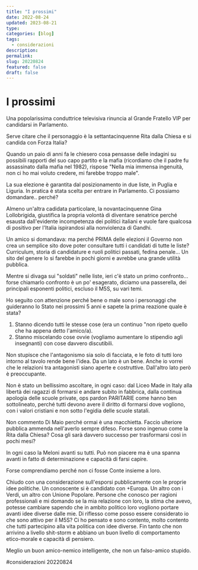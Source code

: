 ```yaml
---
title: "I prossimi"
date: 2022-08-24
updated: 2023-08-21
type: 
categories: [blog]
tags:
  - considerazioni
description: 
permalink: 
slug: 20220824
featured: false
draft: false
---
```

# I prossimi

Una popolarissima conduttrice televisiva rinuncia al Grande Fratello VIP per candidarsi in Parlamento.

Serve citare che il personaggio è la settantacinquenne Rita dalla Chiesa e si candida con Forza Italia?

Quando un paio di anni fa le chiesero cosa pensasse delle indagini su possibili rapporti del suo capo partito e la mafia (ricordiamo che il padre fu assassinato dalla mafia nel 1982), rispose "Nella mia immensa ingenuità, non ci ho mai voluto credere, mi farebbe troppo male".

La sua elezione è garantita dal posizionamento in due liste, in Puglia e Liguria.
In pratica è stata scelta per entrare in Parlamento. Ci possiamo domandare.. perché?

Almeno un'altra cadidata particolare, la novantacinquenne Gina Lollobrigida, giustifica la propria volontà di diventare senatrice perché esausta dall'evidente incompetenza dei politici italiani e vuole fare qualcosa di positivo per l'Italia ispirandosi alla nonviolenza di Gandhi. 

Un amico si domandava: ma perché PRIMA delle elezioni il Governo non crea un semplice sito dove poter consultare tutti i candidati di tutte le liste?
Curriculum, storia di candidature e ruoli politici passati, fedina penale... Un sito del genere lo si farebbe in pochi giorni e avrebbe una grande utilità pubblica.

Mentre si divaga sui "soldati" nelle liste, ieri c'è stato un primo confronto... forse chiamarlo confronto è un po' esagerato, diciamo una passerella, dei principali esponenti politici, escluso il M5S, su vari temi.

Ho seguito con attenzione perché bene o male sono i personaggi che guideranno lo Stato nei prossimi 5 anni e sapete la prima reazione quale è stata?
1. Stanno dicendo tutti le stesse cose (era un continuo "non ripeto quello che ha appena detto l'amico/a).
2. Stanno miscelando cose ovvie (vogliamo aumentare lo stipendio agli insegnanti) con cose davvero discutibili.

Non stupisce che l'antagonismo sia solo di facciata, e le foto di tutti loro intorno al tavolo rende bene l'idea. Da un lato è un bene. Anche io vorrei che le relazioni tra antagonisti siano aperte e costruttive. Dall'altro lato però è preoccupante.

Non è stato un bellissimo ascoltare, in ogni caso: dal Liceo Made in Italy alla libertà dei ragazzi di formarsi e andare subito in fabbrica, dalla continua apologia delle scuole private, ops pardon PARITARIE come hanno ben sottolineato, perché tutti devono avere il diritto di formarsi dove vogliono, con i valori cristiani e non sotto l'egidia delle scuole statali.

Non commento Di Maio perché ormai è una macchietta. Faccio ulteriore pubblica ammenda nell'averlo sempre difeso. Forse sono ingenuo come la Rita dalla Chiesa?
Cosa gli sarà davvero successo per trasformarsi così in pochi mesi?

In ogni caso la Meloni avanti su tutti. Può non piacere ma è una spanna avanti in fatto di determinazione e capacità di farsi capire. 

Forse comprendiamo perché non ci fosse Conte insieme a loro.

Chiudo con una considerazione sull'esporsi pubblicamente con le proprie idee politiche. Un conoscente si è candidato con +Europa. Un altro con i Verdi, un altro con Unione Popolare. Persone che conosco per ragioni professionali e mi domando se la mia relazione con loro, la stima che avevo, potesse cambiare sapendo che in ambito politico loro vogliono portare avanti idee diverse dalle mie.
Di riflesso come posso essere considerato io che sono attivo per il M5S?
Ci ho pensato e sono contento, molto contento che tutti partecipino alla vita politica con idee diverse. Fin tanto che non arrivino a livello shit-storm e abbiano un buon livello di comportamento etico-morale e capacità di pensiero.

Meglio un buon amico-nemico intelligente, che non un falso-amico stupido.

#considerazioni 20220824